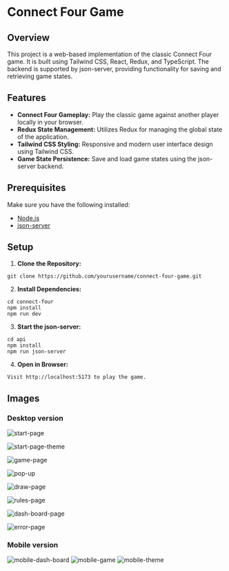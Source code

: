 # Connect Four Game

## Overview

This project is a web-based implementation of the classic Connect Four game. It is built using Tailwind CSS, React, Redux, and TypeScript. The backend is supported by json-server, providing functionality for saving and retrieving game states.

## Features

- **Connect Four Gameplay:** Play the classic game against another player locally in your browser.
- **Redux State Management:** Utilizes Redux for managing the global state of the application.
- **Tailwind CSS Styling:** Responsive and modern user interface design using Tailwind CSS.
- **Game State Persistence:** Save and load game states using the json-server backend.

## Prerequisites

Make sure you have the following installed:

- [Node.js](https://nodejs.org/)
- [json-server](https://github.com/typicode/json-server)

## Setup

1. **Clone the Repository:**

```
git clone https://github.com/yourusername/connect-four-game.git
```

2. **Install Dependencies:**

```
cd connect-four
npm install
npm run dev

```

3. **Start the json-server:**

```
cd api
npm install
npm run json-server
```

4. **Open in Browser:**

```
Visit http://localhost:5173 to play the game.
```

## Images

### Desktop version

![start-page](https://github.com/Vladyslav-Davydenko/Connect-Four-Game/blob/main/connect-four/public/start-page.png)

![start-page-theme](https://github.com/Vladyslav-Davydenko/Connect-Four-Game/blob/main/connect-four/public/start-page-theme.png)

![game-page](https://github.com/Vladyslav-Davydenko/Connect-Four-Game/blob/main/connect-four/public/game-page.png)

![pop-up](https://github.com/Vladyslav-Davydenko/Connect-Four-Game/blob/main/connect-four/public/pop-up.png)

![draw-page](https://github.com/Vladyslav-Davydenko/Connect-Four-Game/blob/main/connect-four/public/draw.png)

![rules-page](https://github.com/Vladyslav-Davydenko/Connect-Four-Game/blob/main/connect-four/public/rules-page.png)

![dash-board-page](https://github.com/Vladyslav-Davydenko/Connect-Four-Game/blob/main/connect-four/public/dash-board-page.png)

![error-page](https://github.com/Vladyslav-Davydenko/Connect-Four-Game/blob/main/connect-four/public/error-page.png)

### Mobile version

![mobile-dash-board](https://github.com/Vladyslav-Davydenko/Connect-Four-Game/blob/main/connect-four/public/mobile-dash-board.png)
![mobile-game](https://github.com/Vladyslav-Davydenko/Connect-Four-Game/blob/main/connect-four/public/mobile-game.png)
![mobile-theme](https://github.com/Vladyslav-Davydenko/Connect-Four-Game/blob/main/connect-four/public/mobile-theme.png)
